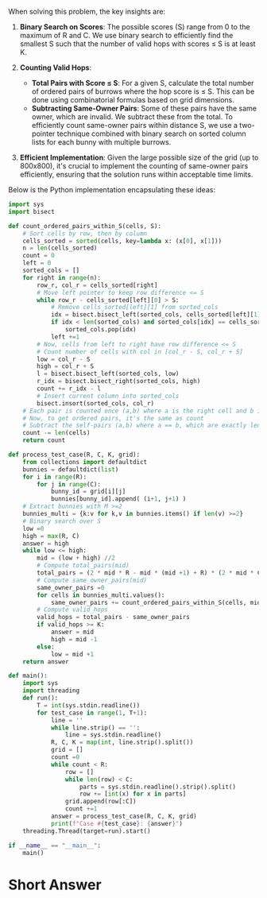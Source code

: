 When solving this problem, the key insights are:

1. **Binary Search on Scores**: The possible scores (S) range from 0 to the maximum of R and C. We use binary search to efficiently find the smallest S such that the number of valid hops with scores ≤ S is at least K.

2. **Counting Valid Hops**:
   - **Total Pairs with Score ≤ S**: For a given S, calculate the total number of ordered pairs of burrows where the hop score is ≤ S. This can be done using combinatorial formulas based on grid dimensions.
   - **Subtracting Same-Owner Pairs**: Some of these pairs have the same owner, which are invalid. We subtract these from the total. To efficiently count same-owner pairs within distance S, we use a two-pointer technique combined with binary search on sorted column lists for each bunny with multiple burrows.

3. **Efficient Implementation**: Given the large possible size of the grid (up to 800x800), it's crucial to implement the counting of same-owner pairs efficiently, ensuring that the solution runs within acceptable time limits.

Below is the Python implementation encapsulating these ideas:

```python
import sys
import bisect

def count_ordered_pairs_within_S(cells, S):
    # Sort cells by row, then by column
    cells_sorted = sorted(cells, key=lambda x: (x[0], x[1]))
    n = len(cells_sorted)
    count = 0
    left = 0
    sorted_cols = []
    for right in range(n):
        row_r, col_r = cells_sorted[right]
        # Move left pointer to keep row difference <= S
        while row_r - cells_sorted[left][0] > S:
            # Remove cells_sorted[left][1] from sorted_cols
            idx = bisect.bisect_left(sorted_cols, cells_sorted[left][1])
            if idx < len(sorted_cols) and sorted_cols[idx] == cells_sorted[left][1]:
                sorted_cols.pop(idx)
            left +=1
        # Now, cells from left to right have row difference <= S
        # Count number of cells with col in [col_r - S, col_r + S]
        low = col_r - S
        high = col_r + S
        l = bisect.bisect_left(sorted_cols, low)
        r_idx = bisect.bisect_right(sorted_cols, high)
        count += r_idx - l
        # Insert current column into sorted_cols
        bisect.insort(sorted_cols, col_r)
    # Each pair is counted once (a,b) where a is the right cell and b is within S
    # Now, to get ordered pairs, it's the same as count
    # Subtract the self-pairs (a,b) where a == b, which are exactly len(cells)
    count -= len(cells)
    return count

def process_test_case(R, C, K, grid):
    from collections import defaultdict
    bunnies = defaultdict(list)
    for i in range(R):
        for j in range(C):
            bunny_id = grid[i][j]
            bunnies[bunny_id].append( (i+1, j+1) )
    # Extract bunnies with M >=2
    bunnies_multi = {k:v for k,v in bunnies.items() if len(v) >=2}
    # Binary search over S
    low =0
    high = max(R, C)
    answer = high
    while low <= high:
        mid = (low + high) //2
        # Compute total_pairs(mid)
        total_pairs = (2 * mid * R - mid * (mid +1) + R) * (2 * mid * C - mid * (mid +1) + C) - R*C
        # Compute same_owner_pairs(mid)
        same_owner_pairs =0
        for cells in bunnies_multi.values():
            same_owner_pairs += count_ordered_pairs_within_S(cells, mid)
        # Compute valid_hops
        valid_hops = total_pairs - same_owner_pairs
        if valid_hops >= K:
            answer = mid
            high = mid -1
        else:
            low = mid +1
    return answer

def main():
    import sys
    import threading
    def run():
        T = int(sys.stdin.readline())
        for test_case in range(1, T+1):
            line = ''
            while line.strip() == '':
                line = sys.stdin.readline()
            R, C, K = map(int, line.strip().split())
            grid = []
            count =0
            while count < R:
                row = []
                while len(row) < C:
                    parts = sys.stdin.readline().strip().split()
                    row += [int(x) for x in parts]
                grid.append(row[:C])
                count +=1
            answer = process_test_case(R, C, K, grid)
            print(f"Case #{test_case}: {answer}")
    threading.Thread(target=run).start()

if __name__ == "__main__":
    main()
```

# Short Answer